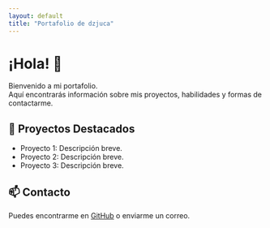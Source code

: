 ```yaml
---
layout: default
title: "Portafolio de dzjuca"
---
```


# ¡Hola! 👋

Bienvenido a mi portafolio.  
Aquí encontrarás información sobre mis proyectos, habilidades y formas de contactarme.

## 🚀 Proyectos Destacados

- Proyecto 1: Descripción breve.
- Proyecto 2: Descripción breve.
- Proyecto 3: Descripción breve.

## 📫 Contacto

Puedes encontrarme en [GitHub](https://github.com/dzjuca) o enviarme un correo.
